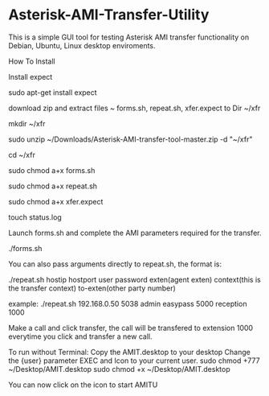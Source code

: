 # Asterisk-AMI-Transfer-Utility

This is a simple GUI tool for testing Asterisk AMI transfer functionality on Debian, Ubuntu, Linux desktop enviroments. 


How To Install

Install expect

sudo apt-get install expect

download zip and extract files ~ forms.sh, repeat.sh, xfer.expect to Dir ~/xfr

mkdir ~/xfr

sudo unzip ~/Downloads/Asterisk-AMI-transfer-tool-master.zip -d "~/xfr"

cd ~/xfr

sudo chmod a+x forms.sh

sudo chmod a+x repeat.sh

sudo chmod a+x xfer.expect

touch status.log

Launch forms.sh and complete the AMI parameters required for the transfer.

./forms.sh

You can also pass arguments directly to repeat.sh, the format is:

./repeat.sh hostip hostport user password exten(agent exten) context(this is the transfer context) to-exten(other party number)

example: ./repeat.sh 192.168.0.50 5038 admin easypass 5000 reception 1000

Make a call and click transfer, the call will be transfered to extension 1000 everytime you click and transfer a new call.

To run without Terminal:
Copy the AMIT.desktop to your desktop
Change the {user} parameter EXEC and Icon to your current user.
sudo chmod +777 ~/Desktop/AMIT.desktop
sudo chmod +x ~/Desktop/AMIT.desktop

You can now click on the icon to start AMITU



